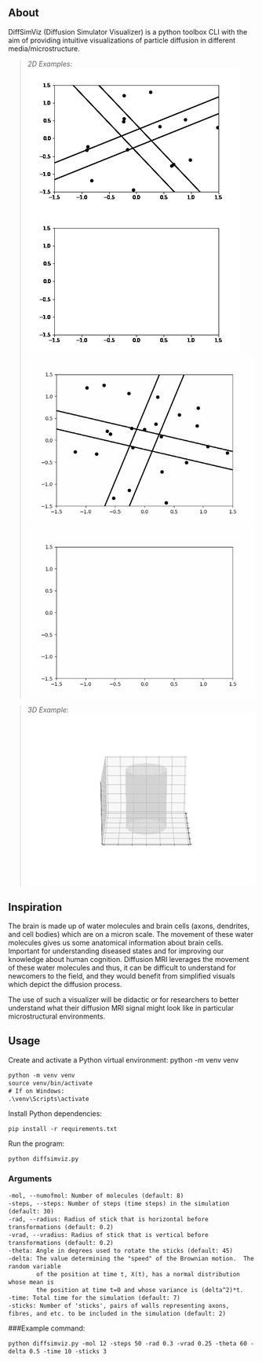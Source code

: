 ## About

DiffSimViz (Diffusion Simulator Visualizer) is a python toolbox CLI with the aim of providing intuitive visualizations of particle diffusion in different media/microstructure.

> _2D Examples:_<br>![2D_example](images/16mol_45deg.gif)![2D_example](images/16mol_45degstick_origin.gif)<br>![2D_example](images/24mol_38.0deg.gif)![2D_example](images\24mol_38.0degstick_origin.gif)

> _3D Example_:<br>![3D_example](images/animated_3d.gif)

## Inspiration

The brain is made up of water molecules and brain cells (axons, dendrites, and cell bodies) which are on a micron scale. The movement of these water molecules gives us some anatomical information about brain cells. Important for understanding diseased states and for improving our knowledge about human cognition. Diffusion MRI leverages the movement of these water molecules and thus, it can be difficult to understand for newcomers to the field, and they would benefit from simplified visuals which depict the diffusion process.

The use of such a visualizer will be didactic or for researchers to better understand what their diffusion MRI signal might look like in particular microstructural environments.

## Usage

Create and activate a Python virtual environment:
python -m venv venv

    python -m venv venv
    source venv/bin/activate
    # If on Windows:
    .\venv\Scripts\activate

Install Python dependencies:

    pip install -r requirements.txt

Run the program:

    python diffsimviz.py

### Arguments

    -mol, --numofmol: Number of molecules (default: 8)
    -steps, --steps: Number of steps (time steps) in the simulation (default: 30)
    -rad, --radius: Radius of stick that is horizontal before transformations (default: 0.2)
    -vrad, --vradius: Radius of stick that is vertical before transformations (default: 0.2)
    -theta: Angle in degrees used to rotate the sticks (default: 45)
    -delta: The value determining the "speed" of the Brownian motion.  The random variable
            of the position at time t, X(t), has a normal distribution whose mean is
            the position at time t=0 and whose variance is (delta^2)*t.
    -time: Total time for the simulation (default: 7)
    -sticks: Number of 'sticks', pairs of walls representing axons, fibres, and etc. to be included in the simulation (default: 2)

###Example command:

    python diffsimviz.py -mol 12 -steps 50 -rad 0.3 -vrad 0.25 -theta 60 -delta 0.5 -time 10 -sticks 3
